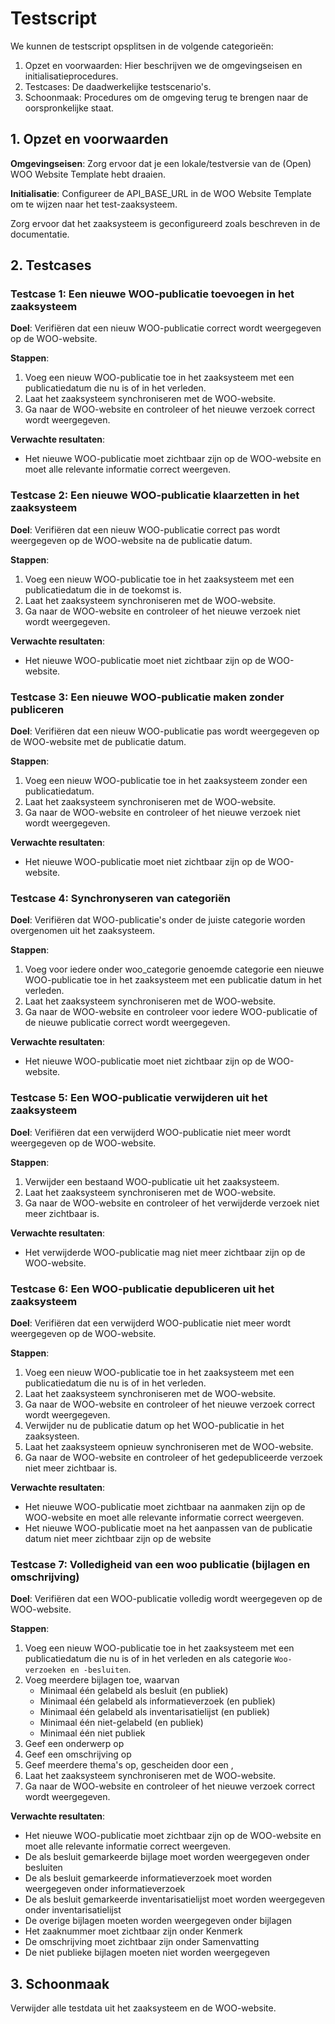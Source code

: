 # Testscript

We kunnen de testscript opsplitsen in de volgende categorieën:

1. Opzet en voorwaarden: Hier beschrijven we de omgevingseisen en initialisatieprocedures.
2. Testcases: De daadwerkelijke testscenario's.
3. Schoonmaak: Procedures om de omgeving terug te brengen naar de oorspronkelijke staat.

## 1. Opzet en voorwaarden
**Omgevingseisen**: Zorg ervoor dat je een lokale/testversie van de (Open) WOO Website Template hebt draaien.

**Initialisatie**: Configureer de API_BASE_URL in de WOO Website Template om te wijzen naar het test-zaaksysteem.

   Zorg ervoor dat het zaaksysteem is geconfigureerd zoals beschreven in de documentatie.
## 2. Testcases
### Testcase 1: Een nieuwe WOO-publicatie toevoegen in het zaaksysteem
**Doel**: Verifiëren dat een nieuw WOO-publicatie correct wordt weergegeven op de WOO-website.

**Stappen**:
1. Voeg een nieuw WOO-publicatie toe in het zaaksysteem met een publicatiedatum die nu is of in het verleden.
2. Laat het zaaksysteem synchroniseren met de WOO-website.
3. Ga naar de WOO-website en controleer of het nieuwe verzoek correct wordt weergegeven.

**Verwachte resultaten**: 
- Het nieuwe WOO-publicatie moet zichtbaar zijn op de WOO-website en moet alle relevante informatie correct weergeven.

### Testcase 2: Een nieuwe WOO-publicatie klaarzetten in het zaaksysteem
**Doel**: Verifiëren dat een nieuw WOO-publicatie correct pas wordt weergegeven op de WOO-website na de publicatie datum.

**Stappen**:
1. Voeg een nieuw WOO-publicatie toe in het zaaksysteem met een publicatiedatum die in de toekomst is.
2. Laat het zaaksysteem synchroniseren met de WOO-website.
3. Ga naar de WOO-website en controleer of het nieuwe verzoek niet wordt weergegeven.

**Verwachte resultaten**: 
- Het nieuwe WOO-publicatie moet niet zichtbaar zijn op de WOO-website.

### Testcase 3: Een nieuwe WOO-publicatie maken zonder publiceren
**Doel**: Verifiëren dat een nieuw WOO-publicatie pas wordt weergegeven op de WOO-website met de publicatie datum.

**Stappen**:
1. Voeg een nieuw WOO-publicatie toe in het zaaksysteem zonder een publicatiedatum.
2. Laat het zaaksysteem synchroniseren met de WOO-website.
3. Ga naar de WOO-website en controleer of het nieuwe verzoek niet wordt weergegeven.

**Verwachte resultaten**: 
- Het nieuwe WOO-publicatie moet niet zichtbaar zijn op de WOO-website.

### Testcase 4: Synchronyseren van categoriën
**Doel**: Verifiëren dat WOO-publicatie's onder de juiste categorie worden overgenomen uit het zaaksysteem.

**Stappen**:
1. Voeg voor iedere onder woo_categorie genoemde categorie een nieuwe WOO-publicatie toe in het zaaksysteem met een publicatie datum in het verleden.
2. Laat het zaaksysteem synchroniseren met de WOO-website.
3. Ga naar de WOO-website en controleer voor iedere WOO-publicatie of de nieuwe publicatie correct wordt weergegeven.

**Verwachte resultaten**: 
- Het nieuwe WOO-publicatie moet niet zichtbaar zijn op de WOO-website.

### Testcase 5: Een WOO-publicatie verwijderen uit het zaaksysteem
**Doel**: Verifiëren dat een verwijderd WOO-publicatie niet meer wordt weergegeven op de WOO-website.

**Stappen**:
1. Verwijder een bestaand WOO-publicatie uit het zaaksysteem.
2. Laat het zaaksysteem synchroniseren met de WOO-website.
3. Ga naar de WOO-website en controleer of het verwijderde verzoek niet meer zichtbaar is.

**Verwachte resultaten**: 
- Het verwijderde WOO-publicatie mag niet meer zichtbaar zijn op de WOO-website.

### Testcase 6: Een WOO-publicatie depubliceren uit het zaaksysteem
**Doel**: Verifiëren dat een verwijderd WOO-publicatie niet meer wordt weergegeven op de WOO-website.

**Stappen**:
1. Voeg een nieuw WOO-publicatie toe in het zaaksysteem met een publicatiedatum die nu is of in het verleden.
2. Laat het zaaksysteem synchroniseren met de WOO-website.
3. Ga naar de WOO-website en controleer of het nieuwe verzoek correct wordt weergegeven.
4. Verwijder nu de publicatie datum op het WOO-publicatie in het zaaksysteen.
2. Laat het zaaksysteem opnieuw synchroniseren met de WOO-website.
3. Ga naar de WOO-website en controleer of het gedepubliceerde  verzoek niet meer zichtbaar is.

**Verwachte resultaten**: 
- Het nieuwe WOO-publicatie moet zichtbaar na aanmaken zijn op de WOO-website en moet alle relevante informatie correct weergeven.
- Het nieuwe WOO-publicatie moet na het aanpassen van de publicatie datum niet meer zichtbaar zijn op de website

### Testcase 7: Volledigheid van een woo publicatie (bijlagen en omschrijving)
**Doel**: Verifiëren dat een WOO-publicatie volledig wordt weergegeven op de WOO-website.

**Stappen**:
1. Voeg een nieuw WOO-publicatie toe in het zaaksysteem met een publicatiedatum die nu is of in het verleden en als categorie `Woo-verzoeken en -besluiten`.
2. Voeg meerdere bijlagen toe, waarvan
   - Minimaal één gelabeld als besluit (en publiek)
   - Minimaal één gelabeld als informatieverzoek (en publiek)
   - Minimaal één gelabeld als inventarisatielijst (en publiek)
   - Minimaal één niet-gelabeld (en publiek)
   - Minimaal één niet publiek
3. Geef een onderwerp op
4. Geef een omschrijving op
5. Geef meerdere thema's op, gescheiden door een ,
6. Laat het zaaksysteem synchroniseren met de WOO-website.
7. Ga naar de WOO-website en controleer of het nieuwe verzoek correct wordt weergegeven.

**Verwachte resultaten**:
- Het nieuwe WOO-publicatie moet zichtbaar zijn op de WOO-website en moet alle relevante informatie correct weergeven. 
- De als besluit gemarkeerde bijlage moet worden weergegeven onder besluiten
- De als besluit gemarkeerde informatieverzoek moet worden weergegeven onder informatieverzoek
- De als besluit gemarkeerde inventarisatielijst moet worden weergegeven onder inventarisatielijst
- De overige bijlagen moeten worden weergegeven onder bijlagen
- Het zaaknummer moet zichtbaar zijn onder Kenmerk
- De omschrijving moet zichtbaar zijn onder Samenvatting
- De niet publieke bijlagen moeten niet worden weergegeven

 
## 3. Schoonmaak
   Verwijder alle testdata uit het zaaksysteem en de WOO-website.